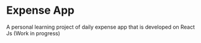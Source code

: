 # Expense App

A personal learning project of daily expense app that is developed on React Js (Work in progress) 

